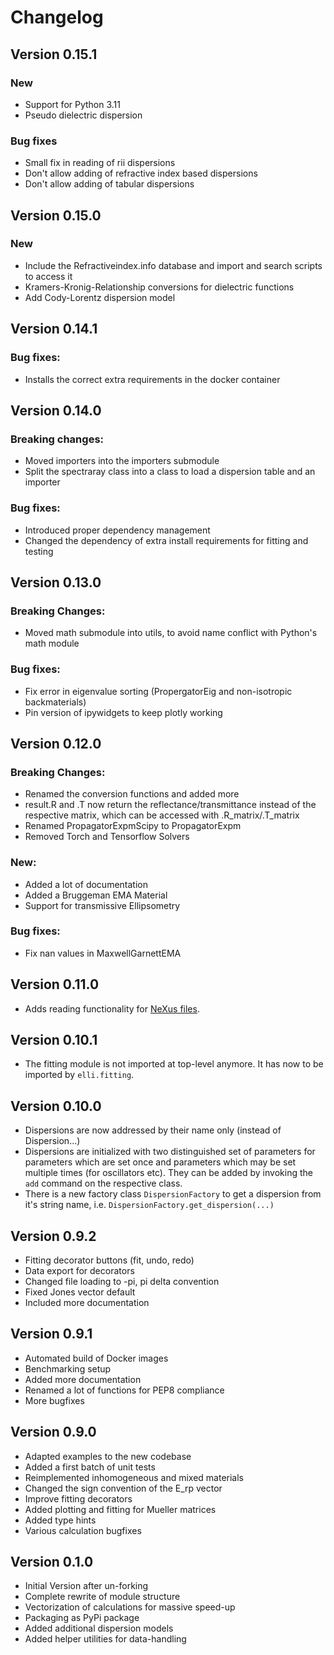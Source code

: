 # Changelog

## Version 0.15.1

### New

- Support for Python 3.11
- Pseudo dielectric dispersion

### Bug fixes

- Small fix in reading of rii dispersions
- Don't allow adding of refractive index based dispersions
- Don't allow adding of tabular dispersions

## Version 0.15.0

### New

- Include the Refractiveindex.info database and import and search scripts to access it
- Kramers-Kronig-Relationship conversions for dielectric functions
- Add Cody-Lorentz dispersion model

## Version 0.14.1

### Bug fixes:

- Installs the correct extra requirements in the docker container

## Version 0.14.0

### Breaking changes:

- Moved importers into the importers submodule
- Split the spectraray class into a class to load a dispersion table and an importer

### Bug fixes:

- Introduced proper dependency management
- Changed the dependency of extra install requirements for fitting and testing

## Version 0.13.0

### Breaking Changes:

- Moved math submodule into utils, to avoid name conflict with Python's math module

### Bug fixes:

- Fix error in eigenvalue sorting (PropergatorEig and non-isotropic backmaterials)
- Pin version of ipywidgets to keep plotly working

## Version 0.12.0

### Breaking Changes:

- Renamed the conversion functions and added more
- result.R and .T now return the reflectance/transmittance instead of the respective matrix, which can be accessed with .R_matrix/.T_matrix
- Renamed PropagatorExpmScipy to PropagatorExpm
- Removed Torch and Tensorflow Solvers

### New:

- Added a lot of documentation
- Added a Bruggeman EMA Material
- Support for transmissive Ellipsometry

### Bug fixes:

- Fix nan values in MaxwellGarnettEMA

## Version 0.11.0

- Adds reading functionality for [NeXus files](https://fairmat-experimental.github.io/nexus-fairmat-proposal/50433d9039b3f33299bab338998acb5335cd8951/classes/contributed_definitions/NXellipsometry.html#nxellipsometry).

## Version 0.10.1

- The fitting module is not imported at top-level anymore. It has now to be imported by `elli.fitting`.

## Version 0.10.0

- Dispersions are now addressed by their name only (instead of Dispersion...)
- Dispersions are initialized with two distinguished set of parameters for parameters which are set once and parameters which may be set multiple times (for oscillators etc). They can be added by invoking the `add` command on the respective class.
- There is a new factory class `DispersionFactory` to get a dispersion from it's string name, i.e. `DispersionFactory.get_dispersion(...)`

## Version 0.9.2

- Fitting decorator buttons (fit, undo, redo)
- Data export for decorators
- Changed file loading to -pi, pi delta convention
- Fixed Jones vector default
- Included more documentation

## Version 0.9.1

- Automated build of Docker images
- Benchmarking setup
- Added more documentation
- Renamed a lot of functions for PEP8 compliance
- More bugfixes

## Version 0.9.0

- Adapted examples to the new codebase
- Added a first batch of unit tests
- Reimplemented inhomogeneous and mixed materials
- Changed the sign convention of the E_rp vector
- Improve fitting decorators
- Added plotting and fitting for Mueller matrices
- Added type hints
- Various calculation bugfixes

## Version 0.1.0

- Initial Version after un-forking
- Complete rewrite of module structure
- Vectorization of calculations for massive speed-up
- Packaging as PyPi package
- Added additional dispersion models
- Added helper utilities for data-handling
